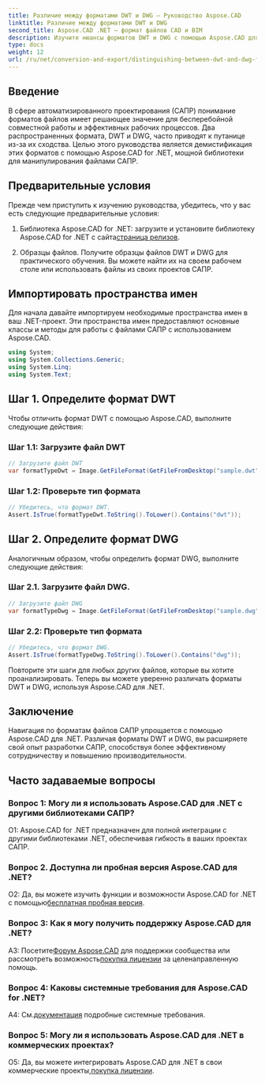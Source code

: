 ```yaml
---
title: Различие между форматами DWT и DWG — Руководство Aspose.CAD
linktitle: Различие между форматами DWT и DWG
second_title: Aspose.CAD .NET — формат файлов CAD и BIM
description: Изучите нюансы форматов DWT и DWG с помощью Aspose.CAD для .NET. Различать эти типы файлов САПР легко.
type: docs
weight: 12
url: /ru/net/conversion-and-export/distinguishing-between-dwt-and-dwg-formats/
---
```

## Введение

В сфере автоматизированного проектирования (САПР) понимание форматов файлов имеет решающее значение для бесперебойной совместной работы и эффективных рабочих процессов. Два распространенных формата, DWT и DWG, часто приводят к путанице из-за их сходства. Целью этого руководства является демистификация этих форматов с помощью Aspose.CAD for .NET, мощной библиотеки для манипулирования файлами САПР.

## Предварительные условия

Прежде чем приступить к изучению руководства, убедитесь, что у вас есть следующие предварительные условия:

1.  Библиотека Aspose.CAD for .NET: загрузите и установите библиотеку Aspose.CAD for .NET с сайта[страница релизов](https://releases.aspose.com/cad/net/).

2. Образцы файлов. Получите образцы файлов DWT и DWG для практического обучения. Вы можете найти их на своем рабочем столе или использовать файлы из своих проектов САПР.

## Импортировать пространства имен

Для начала давайте импортируем необходимые пространства имен в ваш .NET-проект. Эти пространства имен предоставляют основные классы и методы для работы с файлами САПР с использованием Aspose.CAD.

```csharp
using System;
using System.Collections.Generic;
using System.Linq;
using System.Text;
```

## Шаг 1. Определите формат DWT

Чтобы отличить формат DWT с помощью Aspose.CAD, выполните следующие действия:

### Шаг 1.1: Загрузите файл DWT

```csharp
// Загрузите файл DWT
var formatTypeDwt = Image.GetFileFormat(GetFileFromDesktop("sample.dwt"));
```

### Шаг 1.2: Проверьте тип формата

```csharp
// Убедитесь, что формат DWT.
Assert.IsTrue(formatTypeDwt.ToString().ToLower().Contains("dwt"));
```

## Шаг 2. Определите формат DWG

Аналогичным образом, чтобы определить формат DWG, выполните следующие действия:

### Шаг 2.1. Загрузите файл DWG.

```csharp
// Загрузите файл DWG
var formatTypeDwg = Image.GetFileFormat(GetFileFromDesktop("sample.dwg"));
```

### Шаг 2.2: Проверьте тип формата

```csharp
// Убедитесь, что формат DWG.
Assert.IsTrue(formatTypeDwg.ToString().ToLower().Contains("dwg"));
```

Повторите эти шаги для любых других файлов, которые вы хотите проанализировать. Теперь вы можете уверенно различать форматы DWT и DWG, используя Aspose.CAD для .NET.

## Заключение

Навигация по форматам файлов САПР упрощается с помощью Aspose.CAD для .NET. Различая форматы DWT и DWG, вы расширяете свой опыт разработки САПР, способствуя более эффективному сотрудничеству и повышению производительности.

## Часто задаваемые вопросы

### Вопрос 1: Могу ли я использовать Aspose.CAD для .NET с другими библиотеками САПР?

О1: Aspose.CAD for .NET предназначен для полной интеграции с другими библиотеками .NET, обеспечивая гибкость в ваших проектах САПР.

### Вопрос 2. Доступна ли пробная версия Aspose.CAD для .NET?

 О2: Да, вы можете изучить функции и возможности Aspose.CAD for .NET с помощью[бесплатная пробная версия](https://releases.aspose.com/).

### Вопрос 3: Как я могу получить поддержку Aspose.CAD для .NET?

 A3: Посетите[Форум Aspose.CAD](https://forum.aspose.com/c/cad/19) для поддержки сообщества или рассмотреть возможность[покупка лицензии](https://purchase.aspose.com/buy) за целенаправленную помощь.

### Вопрос 4: Каковы системные требования для Aspose.CAD for .NET?

 А4: См.[документация](https://reference.aspose.com/cad/net/) подробные системные требования.

### Вопрос 5: Могу ли я использовать Aspose.CAD для .NET в коммерческих проектах?

 О5: Да, вы можете интегрировать Aspose.CAD для .NET в свои коммерческие проекты,[покупка лицензии](https://purchase.aspose.com/buy).